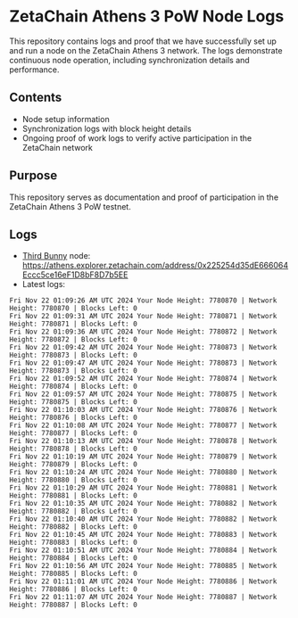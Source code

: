 # ZetaChain Athens 3 PoW Node Logs
This repository contains logs and proof that we have successfully set up and run a node on the ZetaChain Athens 3 network. The logs demonstrate continuous node operation, including synchronization details and performance.

## Contents
- Node setup information
- Synchronization logs with block height details
- Ongoing proof of work logs to verify active participation in the ZetaChain network

## Purpose
This repository serves as documentation and proof of participation in the ZetaChain Athens 3 PoW testnet.

## Logs

- [Third Bunny](https://thirdbunny.xyz/) node: https://athens.explorer.zetachain.com/address/0x225254d35dE666064Eccc5ce16eF1D8bF8D7b5EE
- Latest logs:
```
Fri Nov 22 01:09:26 AM UTC 2024 Your Node Height: 7780870 | Network Height: 7780870 | Blocks Left: 0
Fri Nov 22 01:09:31 AM UTC 2024 Your Node Height: 7780871 | Network Height: 7780871 | Blocks Left: 0
Fri Nov 22 01:09:36 AM UTC 2024 Your Node Height: 7780872 | Network Height: 7780872 | Blocks Left: 0
Fri Nov 22 01:09:42 AM UTC 2024 Your Node Height: 7780873 | Network Height: 7780873 | Blocks Left: 0
Fri Nov 22 01:09:47 AM UTC 2024 Your Node Height: 7780873 | Network Height: 7780873 | Blocks Left: 0
Fri Nov 22 01:09:52 AM UTC 2024 Your Node Height: 7780874 | Network Height: 7780874 | Blocks Left: 0
Fri Nov 22 01:09:57 AM UTC 2024 Your Node Height: 7780875 | Network Height: 7780875 | Blocks Left: 0
Fri Nov 22 01:10:03 AM UTC 2024 Your Node Height: 7780876 | Network Height: 7780876 | Blocks Left: 0
Fri Nov 22 01:10:08 AM UTC 2024 Your Node Height: 7780877 | Network Height: 7780877 | Blocks Left: 0
Fri Nov 22 01:10:13 AM UTC 2024 Your Node Height: 7780878 | Network Height: 7780878 | Blocks Left: 0
Fri Nov 22 01:10:19 AM UTC 2024 Your Node Height: 7780879 | Network Height: 7780879 | Blocks Left: 0
Fri Nov 22 01:10:24 AM UTC 2024 Your Node Height: 7780880 | Network Height: 7780880 | Blocks Left: 0
Fri Nov 22 01:10:29 AM UTC 2024 Your Node Height: 7780881 | Network Height: 7780881 | Blocks Left: 0
Fri Nov 22 01:10:35 AM UTC 2024 Your Node Height: 7780882 | Network Height: 7780882 | Blocks Left: 0
Fri Nov 22 01:10:40 AM UTC 2024 Your Node Height: 7780882 | Network Height: 7780882 | Blocks Left: 0
Fri Nov 22 01:10:45 AM UTC 2024 Your Node Height: 7780883 | Network Height: 7780883 | Blocks Left: 0
Fri Nov 22 01:10:51 AM UTC 2024 Your Node Height: 7780884 | Network Height: 7780884 | Blocks Left: 0
Fri Nov 22 01:10:56 AM UTC 2024 Your Node Height: 7780885 | Network Height: 7780885 | Blocks Left: 0
Fri Nov 22 01:11:01 AM UTC 2024 Your Node Height: 7780886 | Network Height: 7780886 | Blocks Left: 0
Fri Nov 22 01:11:07 AM UTC 2024 Your Node Height: 7780887 | Network Height: 7780887 | Blocks Left: 0
```
